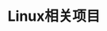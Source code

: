 ---
layout: home

title: Linux相关项目
titleTemplate: 与Linux相关的一些项目

hero:
  name: Linux相关项目
  text: Linux相关项目
  tagline: 与Linux相关的一些项目
  image: https://raw.githubusercontent.com/spiritlhls/pages/main/logo.png
  actions:
    - theme: brand
      text: 查看项目 →
      link: /case/case1

features:
- title: 注意事项
  details: 注意每个项目说明，部分项目有可能对系统造成不可修复的错误，需要重装系统，请仔细查看说明
---